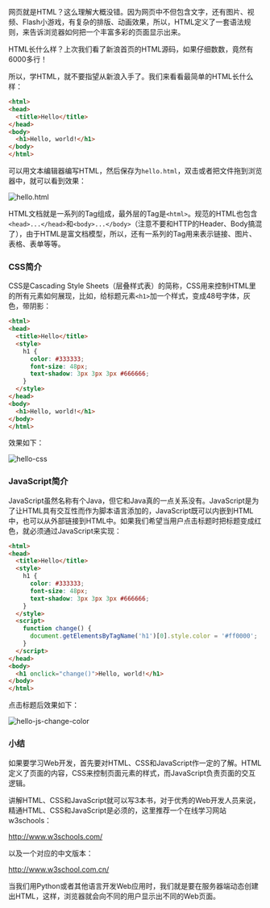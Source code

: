 网页就是HTML？这么理解大概没错。因为网页中不但包含文字，还有图片、视频、Flash小游戏，有复杂的排版、动画效果，所以，HTML定义了一套语法规则，来告诉浏览器如何把一个丰富多彩的页面显示出来。

HTML长什么样？上次我们看了新浪首页的HTML源码，如果仔细数数，竟然有6000多行！

所以，学HTML，就不要指望从新浪入手了。我们来看看最简单的HTML长什么样：

```html
<html>
<head>
  <title>Hello</title>
</head>
<body>
  <h1>Hello, world!</h1>
</body>
</html>
```

可以用文本编辑器编写HTML，然后保存为`hello.html`，双击或者把文件拖到浏览器中，就可以看到效果：

![hello.html](https://cdn.liaoxuefeng.com/cdn/files/attachments/001399951725718d626f4dcf1dc413f9f6cb0beb01197a3000)

HTML文档就是一系列的Tag组成，最外层的Tag是`<html>`。规范的HTML也包含`<head>...</head>`和`<body>...</body>`（注意不要和HTTP的Header、Body搞混了），由于HTML是富文档模型，所以，还有一系列的Tag用来表示链接、图片、表格、表单等等。

### CSS简介

CSS是Cascading Style Sheets（层叠样式表）的简称，CSS用来控制HTML里的所有元素如何展现，比如，给标题元素`<h1>`加一个样式，变成48号字体，灰色，带阴影：

```html
<html>
<head>
  <title>Hello</title>
  <style>
    h1 {
      color: #333333;
      font-size: 48px;
      text-shadow: 3px 3px 3px #666666;
    }
  </style>
</head>
<body>
  <h1>Hello, world!</h1>
</body>
</html>
```

效果如下：

![hello-css](https://cdn.liaoxuefeng.com/cdn/files/attachments/001399952478883a75efbe8e0e54ba39998f59c48672749000)

### JavaScript简介

JavaScript虽然名称有个Java，但它和Java真的一点关系没有。JavaScript是为了让HTML具有交互性而作为脚本语言添加的，JavaScript既可以内嵌到HTML中，也可以从外部链接到HTML中。如果我们希望当用户点击标题时把标题变成红色，就必须通过JavaScript来实现：

```html
<html>
<head>
  <title>Hello</title>
  <style>
    h1 {
      color: #333333;
      font-size: 48px;
      text-shadow: 3px 3px 3px #666666;
    }
  </style>
  <script>
    function change() {
      document.getElementsByTagName('h1')[0].style.color = '#ff0000';
    }
  </script>
</head>
<body>
  <h1 onclick="change()">Hello, world!</h1>
</body>
</html>
```

点击标题后效果如下：

![hello-js-change-color](https://cdn.liaoxuefeng.com/cdn/files/attachments/001399952973251fa6c05033b4e4163927da082945b1388000)

### 小结

如果要学习Web开发，首先要对HTML、CSS和JavaScript作一定的了解。HTML定义了页面的内容，CSS来控制页面元素的样式，而JavaScript负责页面的交互逻辑。

讲解HTML、CSS和JavaScript就可以写3本书，对于优秀的Web开发人员来说，精通HTML、CSS和JavaScript是必须的，这里推荐一个在线学习网站w3schools：

<http://www.w3schools.com/>

以及一个对应的中文版本：

<http://www.w3school.com.cn/>

当我们用Python或者其他语言开发Web应用时，我们就是要在服务器端动态创建出HTML，这样，浏览器就会向不同的用户显示出不同的Web页面。